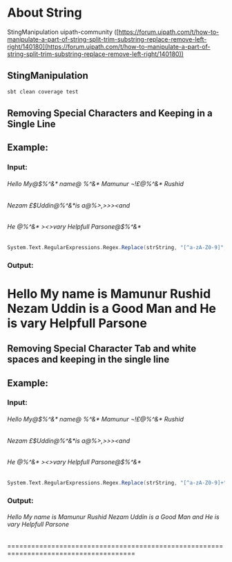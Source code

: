 # About String<a id="sec-3" name="sec-3"></a>


StingManipulation uipath-community  ([https://forum.uipath.com/t/how-to-manipulate-a-part-of-string-split-trim-substring-replace-remove-left-right/140180](https://forum.uipath.com/t/how-to-manipulate-a-part-of-string-split-trim-substring-replace-remove-left-right/140180))

## StingManipulation 

```sh
sbt clean coverage test
```

## Removing Special Characters and Keeping in a Single Line

## Example:

### Input:
###### Hello My@$%^&*               name@                              $%^&* is@$%^&* Mamunur ¬!£$@$%^&* Rushid
###### Nezam £$$Uddin @$%^&*is 			a@$%^&* Good %^$%>,><Man >>><and 
###### He @$%^&* is@$%^&*  ><>vary Helpfull Parsone@$%^&*


```scala
System.Text.RegularExpressions.Regex.Replace(strString, "[^a-zA-Z0-9]", " ")
```
### Output: 

Hello My                     name                                     is       Mamunur            Rushid Nezam    Uddin       is    a       Good         Man     and  He        is           vary Helpfull Parsone
======================================================================================

## Removing Special Character Tab and white spaces and keeping in the single line

## Example:

### Input:
###### Hello My@$%^&*               name@                              $%^&* is@$%^&* Mamunur ¬!£$@$%^&* Rushid
###### Nezam £$$Uddin @$%^&*is 			a@$%^&* Good %^$%>,><Man >>><and 
###### He @$%^&* is@$%^&*  ><>vary Helpfull Parsone@$%^&*


```scala
System.Text.RegularExpressions.Regex.Replace(strString, "[^a-zA-Z0-9]+", " ")
```
### Output: 
###### Hello My name is Mamunur Rushid Nezam Uddin is a Good Man and He is vary Helpfull Parsone

======================================================================================